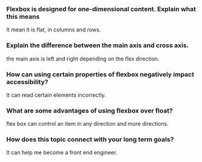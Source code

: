 ### Flexbox is designed for one-dimensional content. Explain what this means
It mean it is flat, in columns and rows.

### Explain the difference between the main axis and cross axis.
the main axis is left and right depending on the flex direction.

### How can using certain properties of flexbox negatively impact accessibility?
It can read certain elements incorrectly.

### What are some advantages of using flexbox over float?
flex box can control an item in any direction and more directions.

### How does this topic connect with your long term goals?
It can help me become a front end engineer.